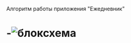 Алгоритм работы приложения "Ежедневник"
# -![блоксхема](https://github.com/user-attachments/assets/6c07247a-5fd2-44f9-9cb1-83825246e377)
